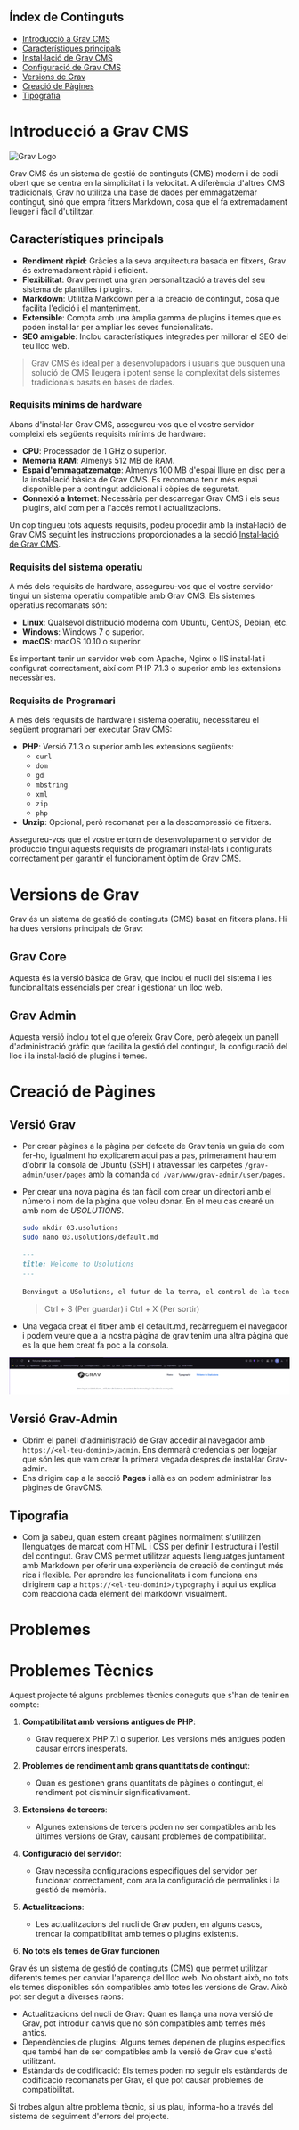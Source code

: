 ## Índex de Continguts

- [Introducció a Grav CMS](#introducció-a-grav-cms)
- [Característiques principals](#característiques-principals)
- [Instal·lació de Grav CMS](/install/install.md)
- [Configuració de Grav CMS](cms-config.md)
- [Versions de Grav](#versions-de-grav)
- [Creació de Pàgines](#creació-de-pàgines)
- [Tipografia](#tipografia)

# Introducció a Grav CMS

![Grav Logo](https://getgrav.org/user/pages/media/grav-logo.svg)

Grav CMS és un sistema de gestió de continguts (CMS) modern i de codi obert que se centra en la simplicitat i la velocitat. A diferència d'altres CMS tradicionals, Grav no utilitza una base de dades per emmagatzemar contingut, sinó que empra fitxers Markdown, cosa que el fa extremadament lleuger i fàcil d'utilitzar.

## Característiques principals

- **Rendiment ràpid**: Gràcies a la seva arquitectura basada en fitxers, Grav és extremadament ràpid i eficient.
- **Flexibilitat**: Grav permet una gran personalització a través del seu sistema de plantilles i plugins.
- **Markdown**: Utilitza Markdown per a la creació de contingut, cosa que facilita l'edició i el manteniment.
- **Extensible**: Compta amb una àmplia gamma de plugins i temes que es poden instal·lar per ampliar les seves funcionalitats.
- **SEO amigable**: Inclou característiques integrades per millorar el SEO del teu lloc web.

> Grav CMS és ideal per a desenvolupadors i usuaris que busquen una solució de CMS lleugera i potent sense la complexitat dels sistemes tradicionals basats en bases de dades.

### Requisits mínims de hardware

Abans d'instal·lar Grav CMS, assegureu-vos que el vostre servidor compleixi els següents requisits mínims de hardware:

- **CPU**: Processador de 1 GHz o superior.
- **Memòria RAM**: Almenys 512 MB de RAM.
- **Espai d'emmagatzematge**: Almenys 100 MB d'espai lliure en disc per a la instal·lació bàsica de Grav CMS. Es recomana tenir més espai disponible per a contingut addicional i còpies de seguretat.
- **Connexió a Internet**: Necessària per descarregar Grav CMS i els seus plugins, així com per a l'accés remot i actualitzacions.

Un cop tingueu tots aquests requisits, podeu procedir amb la instal·lació de Grav CMS seguint les instruccions proporcionades a la secció [Instal·lació de Grav CMS](instal·lació.md).

### Requisits del sistema operatiu

A més dels requisits de hardware, assegureu-vos que el vostre servidor tingui un sistema operatiu compatible amb Grav CMS. Els sistemes operatius recomanats són:

- **Linux**: Qualsevol distribució moderna com Ubuntu, CentOS, Debian, etc.
- **Windows**: Windows 7 o superior.
- **macOS**: macOS 10.10 o superior.

És important tenir un servidor web com Apache, Nginx o IIS instal·lat i configurat correctament, així com PHP 7.1.3 o superior amb les extensions necessàries.

### Requisits de Programari

A més dels requisits de hardware i sistema operatiu, necessitareu el següent programari per executar Grav CMS:

- **PHP**: Versió 7.1.3 o superior amb les extensions següents:
  - `curl`
  - `dom`
  - `gd`
  - `mbstring`
  - `xml`
  - `zip`
  - `php`
- **Unzip**: Opcional, però recomanat per a la descompressió de fitxers.

Assegureu-vos que el vostre entorn de desenvolupament o servidor de producció tingui aquests requisits de programari instal·lats i configurats correctament per garantir el funcionament òptim de Grav CMS.

# Versions de Grav

Grav és un sistema de gestió de continguts (CMS) basat en fitxers plans. Hi ha dues versions principals de Grav:

## Grav Core

Aquesta és la versió bàsica de Grav, que inclou el nucli del sistema i les funcionalitats essencials per crear i gestionar un lloc web.

## Grav Admin

Aquesta versió inclou tot el que ofereix Grav Core, però afegeix un panell d'administració gràfic que facilita la gestió del contingut, la configuració del lloc i la instal·lació de plugins i temes.

# Creació de Pàgines

## Versió Grav

- Per crear pàgines a la pàgina per defcete de Grav tenia un guia de com fer-ho, igualment ho explicarem aqui pas a pas, primerament haurem d'obrir la consola de Ubuntu (SSH) i atravessar les carpetes `/grav-admin/user/pages` amb la comanda `cd /var/www/grav-admin/user/pages`.
- Per crear una nova pàgina és tan fàcil com crear un directori amb el número i nom de la pàgina que voleu donar. En el meu cas crearé un amb nom de _USOLUTIONS_.

  ```bash
  sudo mkdir 03.usolutions
  sudo nano 03.usolutions/default.md
  ```

  ```markdown
  ---
  title: Welcome to Usolutions
  ---

  Benvingut a USolutions, el futur de la terra, el control de la tecnologia i la ciència avançada.
  ```

  > Ctrl + S (Per guardar) i Ctrl + X (Per sortir)
  >
- Una vegada creat el fitxer amb el default.md, recàrreguem el navegador i podem veure que a la nostra pàgina de grav tenim una altra pàgina que es la que hem creat fa poc a la consola.

![alt text](images/image5.png)

## Versió Grav-Admin

- Obrim el panell d'administració de Grav accedir al navegador amb `https://<el-teu-domini>/admin`. Ens demnarà credencials per logejar que són les que vam crear la primera vegada després de instal·lar Grav-admin.
- Ens dirigim cap a la secció **Pages** i allà es on podem administrar les pàgines de GravCMS.

## Tipografia

- Com ja sabeu, quan estem creant pàgines normalment s'utilitzen llenguatges de marcat com HTML i CSS per definir l'estructura i l'estil del contingut. Grav CMS permet utilitzar aquests llenguatges juntament amb Markdown per oferir una experiència de creació de contingut més rica i flexible. Per aprendre les funcionalitats i com funciona ens dirigirem cap a `https://<el-teu-domini>/typography` i aqui us explica com reacciona cada element del markdown visualment.

# Problemes

# Problemes Tècnics

Aquest projecte té alguns problemes tècnics coneguts que s'han de tenir en compte:

1. **Compatibilitat amb versions antigues de PHP**:

   - Grav requereix PHP 7.1 o superior. Les versions més antigues poden causar errors inesperats.
2. **Problemes de rendiment amb grans quantitats de contingut**:

   - Quan es gestionen grans quantitats de pàgines o contingut, el rendiment pot disminuir significativament.
3. **Extensions de tercers**:

   - Algunes extensions de tercers poden no ser compatibles amb les últimes versions de Grav, causant problemes de compatibilitat.
4. **Configuració del servidor**:

   - Grav necessita configuracions específiques del servidor per funcionar correctament, com ara la configuració de permalinks i la gestió de memòria.
5. **Actualitzacions**:

   - Les actualitzacions del nucli de Grav poden, en alguns casos, trencar la compatibilitat amb temes o plugins existents.
6. **No tots els temes de Grav funcionen**

Grav és un sistema de gestió de continguts (CMS) que permet utilitzar diferents temes per canviar l'aparença del lloc web. No obstant això, no tots els temes disponibles són compatibles amb totes les versions de Grav. Això pot ser degut a diverses raons:

- Actualitzacions del nucli de Grav: Quan es llança una nova versió de Grav, pot introduir canvis que no són compatibles amb temes més antics.
- Dependències de plugins: Alguns temes depenen de plugins específics que també han de ser compatibles amb la versió de Grav que s'està utilitzant.
- Estàndards de codificació: Els temes poden no seguir els estàndards de codificació recomanats per Grav, el que pot causar problemes de compatibilitat.

Si trobes algun altre problema tècnic, si us plau, informa-ho a través del sistema de seguiment d'errors del projecte.
